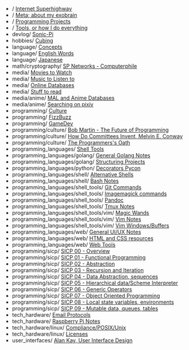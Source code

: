 * / [Internet Superhighway](/superhighway/)
* / [Meta; about my exobrain](/meta/)
* / [Programming Projects](/projects/)
* / [Tools, or how I do everything](/tools/)
* devlog/ [Sonic-Pi](/devlog/sonic_pi/)
* hobbies/ [Cubing](/hobbies/cubing/)
* language/ [Concepts](/language/concepts/)
* language/ [English Words](/language/english_words/)
* language/ [Japanese](/language/japanese/)
* math/cryptography/ [SP Networks - Computerphile](/math/cryptography/sp_networks/)
* media/ [Movies to Watch](/media/to_watch/)
* media/ [Music to Listen to](/media/to_listen_to/)
* media/ [Online Databases](/media/online_databases/)
* media/ [Stuff to read](/media/to_read/)
* media/anime/ [MAL and Anime Databases](/media/anime/databases/)
* media/anime/ [Searching on pixiv](/media/anime/pixiv/)
* programming/ [Culture](/programming/culture/)
* programming/ [FizzBuzz](/programming/fizzbuzz/)
* programming/ [GameDev](/programming/gamedev/)
* programming/culture/ [Bob Martin - The Future of Programming](/programming/culture/future_of_programming/)
* programming/culture/ [How Do Committees Invent, Melvin E. Conway](/programming/culture/how_do_committees_invent/)
* programming/culture/ [The Programmers's Oath](/programming/culture/programmers_oath/)
* programming_languages/ [Shell Tools](/programming_languages/shell/)
* programming_languages/golang/ [General Golang Notes](/programming_languages/golang/general/)
* programming_languages/golang/ [Structuring Projects](/programming_languages/golang/package_structure/)
* programming_languages/python/ [Decorators Pycon](/programming_languages/python/decorators/)
* programming_languages/shell/ [Alternative Shells](/programming_languages/shell/alternative_shells/)
* programming_languages/shell/ [Bash Notes](/programming_languages/shell/bash_notes/)
* programming_languages/shell_tools/ [Git Commands](/programming_languages/shell_tools/git/)
* programming_languages/shell_tools/ [Imagemagick commands](/programming_languages/shell_tools/imagemagick/)
* programming_languages/shell_tools/ [Pandoc](/programming_languages/shell_tools/pandoc/)
* programming_languages/shell_tools/ [Tmux Notes](/programming_languages/shell_tools/tmux/)
* programming_languages/shell_tools/vim/ [Magic Wands](/programming_languages/shell_tools/vim/magic_wands/)
* programming_languages/shell_tools/vim/ [Vim Notes](/programming_languages/shell_tools/vim/general_notes/)
* programming_languages/shell_tools/vim/ [Vim Windows/Buffers](/programming_languages/shell_tools/vim/windows/)
* programming_languages/web/ [General UI/UX Notes](/programming_languages/web/ui_ux/)
* programming_languages/web/ [HTML and CSS resources](/programming_languages/web/html_resources/)
* programming_languages/web/ [Web Tools](/programming_languages/web/tools/)
* programming/sicp/ [SICP 00 - Overview](/programming/sicp/00/)
* programming/sicp/ [SICP 01 - Functional Programming](/programming/sicp/01/)
* programming/sicp/ [SICP 02 - Abstraction](/programming/sicp/02/)
* programming/sicp/ [SICP 03 - Recursion and Iteration](/programming/sicp/03/)
* programming/sicp/ [SICP 04 - Data Abstraction, sequences](/programming/sicp/04/)
* programming/sicp/ [SICP 05 - Hierarchical data/Scheme Interpreter](/programming/sicp/05/)
* programming/sicp/ [SICP 06 - Generic Operators](/programming/sicp/06/)
* programming/sicp/ [SICP 07 - Object Oriented Programming](/programming/sicp/07/)
* programming/sicp/ [SICP 08 - Local state variables, environments](/programming/sicp/08/)
* programming/sicp/ [SICP 09 - Mutable data, queues, tables](/programming/sicp/09/)
* tech_hardware/ [Email Protocols](/tech_hardware/email/)
* tech_hardware/ [Raspberry Pi Notes](/tech_hardware/raspi/)
* tech_hardware/linux/ [Compliance/POSIX/Unix](/tech_hardware/linux/compliance_posix/)
* tech_hardware/linux/ [Licenses](/tech_hardware/linux/licenses/)
* user_interfaces/ [Alan Kay, User Interface Design](/user_interfaces/alan_kay_user_interface/)


